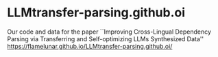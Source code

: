 # LLMtransfer-parsing.github.oi
Our code and data for the paper ``Improving Cross-Lingual Dependency Parsing via Transferring and Self-optimizing LLMs Synthesized Data''
https://flamelunar.github.io/LLMtransfer-parsing.github.oi/
